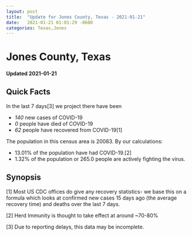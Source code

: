 ```yaml
---
layout: post
title:  "Update for Jones County, Texas - 2021-01-21"
date:   2021-01-21 01:01:29 -0600
categories: Texas,Jones
---
```


# Jones County, Texas
#### Updated 2021-01-21

## Quick Facts

In the last 7 days[3] we project there have been
- *140* new cases of COVID-19
- *0* people have died of COVID-19
- *62* people have recovered from COVID-19[1]

The population in this census area is 20083. By our calculations:
- 13.01% of the population have had COVID-19.[2]
- 1.32% of the population or 265.0 people are actively fighting the virus.

## Synopsis




[1] Most US CDC offices do give any recovery statistics- we base this on a formula which looks at confirmed new cases
15 days ago (the average recovery time) and deaths over the last 7 days.

[2] Herd Immunity is thought to take effect at around ~70-80%

[3] Due to reporting delays, this data may be incomplete.
 
    